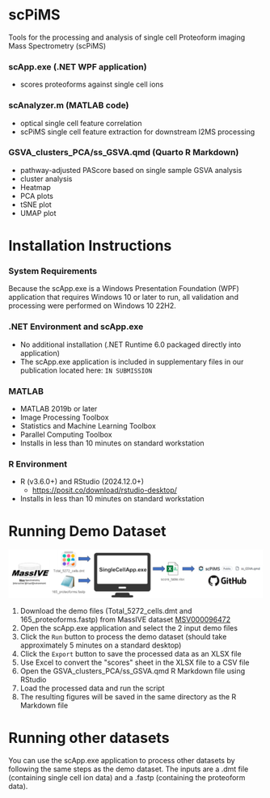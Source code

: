 # scPiMS
Tools for the processing and analysis of single cell Proteoform imaging Mass Spectrometry (scPiMS)

### scApp.exe (.NET WPF application)
 - scores proteoforms against single cell ions

### scAnalyzer.m (MATLAB code)
 - optical single cell feature correlation
 - scPiMS single cell feature extraction for downstream I2MS processing

### GSVA_clusters_PCA/ss_GSVA.qmd (Quarto R Markdown)
 - pathway-adjusted PAScore based on single sample GSVA analysis
 - cluster analysis
 - Heatmap
 - PCA plots
 - tSNE plot
 - UMAP plot

# Installation Instructions

### System Requirements
Because the scApp.exe is a Windows Presentation Foundation (WPF) application that requires Windows 10 or later to run,
all validation and processing were performed on Windows 10 22H2.

### .NET Environment and scApp.exe
 - No additional installation (.NET Runtime 6.0 packaged directly into application)
 - The scApp.exe application is included in supplementary files in our publication located here: `IN SUBMISSION`

### MATLAB
 - MATLAB 2019b or later
 - Image Processing Toolbox
 - Statistics and Machine Learning Toolbox
 - Parallel Computing Toolbox
 - Installs in less than 10 minutes on standard workstation

 ### R Environment
 - R (v3.6.0+) and RStudio (2024.12.0+)
	- https://posit.co/download/rstudio-desktop/ 
 - Installs in less than 10 minutes on standard workstation

# Running Demo Dataset
![Overview of the running the demo dataset](demo.png "Demo dataset overview")

1. Download the demo files (Total_5272_cells.dmt and 165_proteoforms.fastp) from MassIVE dataset [MSV000096472](https://massive.ucsd.edu/ProteoSAFe/dataset.jsp?task=1414496353314110b391a9356119ad5d)
1. Open the scApp.exe application and select the 2 input demo files
1. Click the `Run` button to process the demo dataset (should take approximately 5 minutes on a standard desktop)
1. Click the `Export` button to save the processed data as an XLSX file
1. Use Excel to convert the "scores" sheet in the XLSX file to a CSV file
1. Open the GSVA_clusters_PCA/ss_GSVA.qmd R Markdown file using RStudio
1. Load the processed data and run the script
1. The resulting figures will be saved in the same directory as the R Markdown file

# Running other datasets
You can use the scApp.exe application to process other datasets by following the same steps as the demo dataset. The inputs are a .dmt file (containing single cell ion data) and a .fastp (containing the proteoform data).